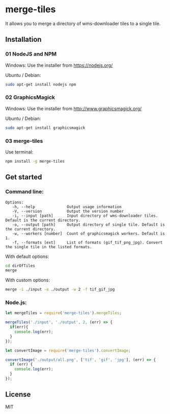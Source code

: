 # merge-tiles
It allows you to merge a directory of wms-downloader tiles to a single tile.


## Installation

### 01 NodeJS and NPM

Windows:
Use the installer from <https://nodejs.org/>

Ubuntu / Debian:
```sh
sudo apt-get install nodejs npm
```

### 02 GraphicsMagick

Windows:
Use the installer from <http://www.graphicsmagick.org/>

Ubuntu / Debian:
```sh
sudo apt-get install graphicsmagick
```

### 03 merge-tiles
Use terminal:
```sh
npm install -g merge-tiles
```

## Get started

### Command line:

```
Options:
   -h, --help              Output usage information
   -V, --version           Output the version number
   -i, --input [path]      Input directory of wms-downloader tiles. Default is the current directory.
   -o, --output [path]     Output directory of single tile. Default is the current directory.
   -w, --workers [number]  Count of graphicsmagick workers. Default is 1.
   -f, --formats [ext]     List of formats (gif_tif_png_jpg). Convert the single tile in the listed formats.
```

With default options:
```sh
cd dirOfTiles
merge
```

With custom options:
```sh
merge -i ./input -o ./output -w 2 -f tif_gif_jpg
```

### Node.js:
```js
let mergeTiles = require('merge-tiles').mergeTiles;

mergeTiles('./input', './output', 2, (err) => {
  if(err){
    console.log(err);
  }
});
```

```js
let convertImage = require('merge-tiles').convertImage;

convertImage('./output/all.png', ['tif', 'gif', 'jpg'], (err) => {
  if (err) {
    console.log(err);
  }
});
```

## License
MIT
